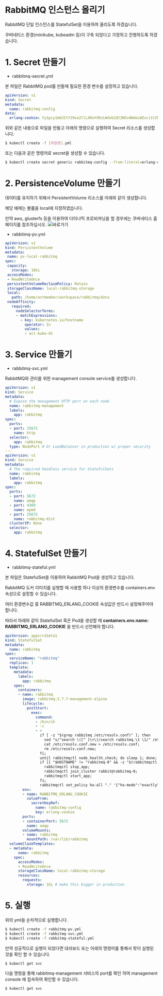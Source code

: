 # RabbitMQ 인스턴스 올리기

RabbitMQ 단일 인스턴스를 StatefulSet을 이용하여 올리도록 하겠습니다.

쿠버네티스 환경(minikube, kubeadm 등)이 구축 되었다고 가정하고 진행하도록 하겠습니다.

# 1. Secret 만들기

- rabbitmq-secret.yml

본 파일은 RabbitMQ pod를 만들때 필요한 환경 변수를 설정하고 있습니다.

```yaml
apiVersion: v1
kind: Secret
metadata:
  name: rabbitmq-config
data:
  erlang-cookie: Yy1pcy1mb3ItY29va2llLXRoYXRzLWdvb2QtZW5vdWdoLWZvci1tZQ==
```

위와 같은 내용으로 파일을 만들고 아래의 명령으로 실행하여 Secret 리소스를 생성합니다.

~~~bash
$ kubectl create -f [파일명].yml
~~~

또는 다음과 같은 명령어로 secret을 생성할 수 있습니다.

~~~bash
$ kubectl create secret generic rabbitmq-config --from-literal=erlang-cookie=c-is-for-cookie-thats-good-enough-for-me
~~~

# 2. PersistenceVolume 만들기
데이터를 유지하기 위해서 PersistentVolume 리소스를 아래와 같이 생성합니다.

해당 예제는 볼륨을 local에 지정하였습니다.

만약 aws, glusterfs 등을 이용하여 다이나믹 프로비져닝을 할 경우에는 쿠버네티스 홈페이지를 참조하십시오. ![바로가기](https://kubernetes.io/docs/concepts/storage/volumes/)

- rabbitmq-pv.yml

```yaml
apiVersion: v1
kind: PersistentVolume
metadata:
 name: pv-local-rabbitmq
spec:
 capacity:
   storage: 10Gi
 accessModes:
 - ReadWriteOnce
 persistentVolumeReclaimPolicy: Retain
 storageClassName: local-rabbitmq-storage
 local:
   path: /home/actmember/workspace/rabbitmq/data
 nodeAffinity:
   required:
     nodeSelectorTerms:
     - matchExpressions:
       - key: kubernetes.io/hostname
         operator: In
         values:
         - act-kube-01

```

# 3. Service 만들기

- rabbitmq-svc.yml

RabbitMQ와 관리를 위한 management console service를 생성합니다.

```yaml
apiVersion: v1
kind: Service
metadata:
  # Expose the management HTTP port on each node
  name: rabbitmq-management
  labels:
    app: rabbitmq
spec:
  ports:
  - port: 15672
    name: http
  selector:
    app: rabbitmq
  type: NodePort # Or LoadBalancer in production w/ proper security
---
apiVersion: v1
kind: Service
metadata:
  # The required headless service for StatefulSets
  name: rabbitmq
  labels:
    app: rabbitmq
spec:
  ports:
  - port: 5672
    name: amqp
  - port: 4369
    name: epmd
  - port: 25672
    name: rabbitmq-dist
  clusterIP: None
  selector:
    app: rabbitmq
```

# 4. StatefulSet 만들기

- rabbitmq-stateful.yml

본 파일은 StatefulSet을 이용하여 RabbitMQ Pod을 생성하고 있습니다.

RabbitMQ 도커 이미지를 실행할 때 사용할 하나 이상의 환경변수를 containers.env 속성으로 설정할 수 있습니다.

여러 환경변수값 중 RABBITMQ_ERLANG_COOKIE 속성값은 반드시 설정해주어야 합니다.

따라서 아래와 같이 StatefulSet 혹은 Pod을 생성할 때 **containers.env.name: RABBITMQ_ERLANG_COOKIE**
을 반드시 선언해야 합니다.

```yaml
apiVersion: apps/v1beta1
kind: StatefulSet
metadata:
  name: rabbitmq
spec:
  serviceName: "rabbitmq"
  replicas: 1
  template:
    metadata:
      labels:
        app: rabbitmq
    spec:
      containers:
      - name: rabbitmq
        image: rabbitmq:3.7.7-management-alpine
        lifecycle:
          postStart:
            exec:
              command:
              - /bin/sh
              - -c
              - >
                if [ -z "$(grep rabbitmq /etc/resolv.conf)" ]; then
                  sed "s/^search \([^ ]\+\)/search rabbitmq.\1 \1/" /etc/resolv.conf > /etc/resolv.conf.new;
                  cat /etc/resolv.conf.new > /etc/resolv.conf;
                  rm /etc/resolv.conf.new;
                fi;
                until rabbitmqctl node_health_check; do sleep 1; done;
                if [[ "$HOSTNAME" != "rabbitmq-0" && -z "$(rabbitmqctl cluster_status | grep rabbitmq-0)" ]]; then
                  rabbitmqctl stop_app;
                  rabbitmqctl join_cluster rabbit@rabbitmq-0;
                  rabbitmqctl start_app;
                fi;
                rabbitmqctl set_policy ha-all "." '{"ha-mode":"exactly","ha-params":3,"ha-sync-mode":"automatic"}'
        env:
        - name: RABBITMQ_ERLANG_COOKIE
          valueFrom:
            secretKeyRef:
              name: rabbitmq-config
              key: erlang-cookie
        ports:
        - containerPort: 5672
          name: amqp
        volumeMounts:
        - name: rabbitmq
          mountPath: /var/lib/rabbitmq
  volumeClaimTemplates:
  - metadata:
      name: rabbitmq
    spec:
      accessModes:
      - ReadWriteOnce
      storageClassName: local-rabbitmq-storage
      resources:
        requests:
          storage: 1Gi # make this bigger in production
```

# 5. 실행

위의 yml을 순차적으로 실행합니다.

~~~bash
$ kubectl create -f rabbitmq-pv.yml
$ kubectl create -f rabbitmq-svc.yml
$ kubectl create -f rabbitmq-stateful.yml
~~~

만약 성공적으로 실행이 되었다면 대쉬보드 또는 아래의 명령어를 통해서 팟이 실행된 것을 확인 할 수 있습니다.

~~~bash
$ kubectl get svc
~~~

다음 명령을 통해 rabbitmq-management 서비스의 port를 확인 하여 management console 에 접속하여 확인할 수 있습니다.
~~~bash
$ kubectl get svc
~~~
